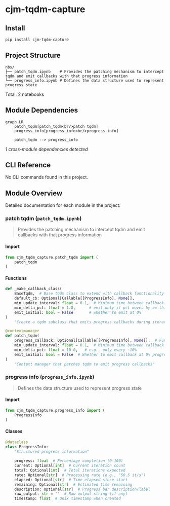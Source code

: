 # cjm-tqdm-capture


<!-- WARNING: THIS FILE WAS AUTOGENERATED! DO NOT EDIT! -->

## Install

``` bash
pip install cjm-tqdm-capture
```

## Project Structure

    nbs/
    ├── patch_tqdm.ipynb    # Provides the patching mechanism to intercept tqdm and emit callbacks with that progress information
    └── progress_info.ipynb # Defines the data structure used to represent progress state

Total: 2 notebooks

## Module Dependencies

``` mermaid
graph LR
    patch_tqdm[patch_tqdm<br/>patch tqdm]
    progress_info[progress_info<br/>progress info]

    patch_tqdm --> progress_info
```

*1 cross-module dependencies detected*

## CLI Reference

No CLI commands found in this project.

## Module Overview

Detailed documentation for each module in the project:

### patch tqdm (`patch_tqdm.ipynb`)

> Provides the patching mechanism to intercept tqdm and emit callbacks
> with that progress information

#### Import

``` python
from cjm_tqdm_capture.patch_tqdm import (
    patch_tqdm
)
```

#### Functions

``` python
def _make_callback_class(
    BaseTqdm,  # Base tqdm class to extend with callback functionality
    default_cb: Optional[Callable[[ProgressInfo], None]],
    min_update_interval: float = 0.1,  # Minimum time between callback invocations (seconds)
    min_delta_pct: float = 1.0,      # emit only if pct moves by >= this
    emit_initial: bool = False       # whether to emit at 0%
)
    "Create a tqdm subclass that emits progress callbacks during iteration"
```

``` python
@contextmanager
def patch_tqdm(
    progress_callback: Optional[Callable[[ProgressInfo], None]],  # Function to call with progress updates
    min_update_interval: float = 0.1,  # Minimum time between callback invocations (seconds)
    min_delta_pct: float = 10.0,   # e.g., only every ~10%
    emit_initial: bool = False  # Whether to emit callback at 0% progress
)
    "Context manager that patches tqdm to emit progress callbacks"
```

### progress info (`progress_info.ipynb`)

> Defines the data structure used to represent progress state

#### Import

``` python
from cjm_tqdm_capture.progress_info import (
    ProgressInfo
)
```

#### Classes

``` python
@dataclass
class ProgressInfo:
    "Structured progress information"
    
    progress: float  # Percentage completion (0-100)
    current: Optional[int]  # Current iteration count
    total: Optional[int]  # Total iterations expected
    rate: Optional[str]  # Processing rate (e.g., "50.5 it/s")
    elapsed: Optional[str]  # Time elapsed since start
    remaining: Optional[str]  # Estimated time remaining
    description: Optional[str]  # Progress bar description/label
    raw_output: str = ''  # Raw output string (if any)
    timestamp: float  # Unix timestamp when created
    
```
